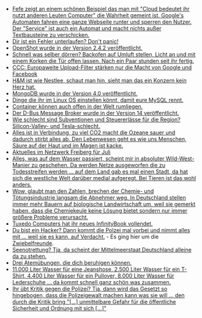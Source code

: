 * [Fefe zeigt an einem schönen Beispiel das man mit "Cloud bedeutet ihr nutzt anderen Leuten Computer" die Wahrheit gemeint ist. Google's Automaten fahren eine ganze Webseite runter und sperren den Nutzer. Der "Service" ist auch ein Automat und macht nichts außer Textbausteine zu verschicken.](https://blog.fefe.de/?ts=a5c7a27e)
* [Dir ist ein Fehler unterlaufen? Don't panic!](https://opensource.com/article/18/7/my-first-sysadmin-mistake)
* [OpenShot wurde in der Version 2.4.2 veröffentlicht.](https://www.pro-linux.de/news/1/26049/video-editor-openshot-242-bringt-sieben-neue-effekte.html)
* [Schnell was selber dörren? Backofen auf Umluft stellen, Licht an und mit einem Korken die Tür offen lassen. Nach ein Paar stunden seit ihr fertig.](https://www.smarticular.net/doerrautomat-alternative-backofen-fruechte-trocknen-gesund-energiesparend/)
* [CCC: Europaweite Upload-Filter stärken nur die Macht von Google und Facebook](https://www.ccc.de/de/updates/2018/europaweite-upload-filter-starken-nur-die-macht-von-google-und-facebook)
* [H&M ist wie Nestlee, schaut man hin, sieht man das ein Konzern kein Herz hat.](https://netzfrauen.org/2018/07/03/hundm/)
* [MongoDB wurde in der Version 4.0 veröffentlicht.](https://www.pro-linux.de/news/1/26055/mongodb-40-erschienen.html)
* [Dinge die ihr im Linux OS einstellen könnt, damit eure MySQL rennt.](https://www.percona.com/blog/2018/07/03/linux-os-tuning-for-mysql-database-performance/)
* [Container können auch offen in der Welt rumliegen.](https://blog.fefe.de/?ts=a5c56603)
* [Der D-Bus Message Broker wurde in der Version 14 veröffentlicht.](https://www.phoronix.com/scan.php?page=news_item&px=Dbus-Broker-14-Released)
* [Wie schlecht sind Subventionen und Steuererlässe für die Region? Silicon-Valley- und Tesla-schlecht.](https://blog.fefe.de/?ts=a5c2c17b)
* [Alles ist in Verbindung, zu viel CO2 macht die Ozeane sauer und dadurch stirbt alles ab. Den Lebenwesen geht es wie uns Menschen, Säure auf der Haut und im Magen ist kacke.](http://www.sonnenseite.com/de/wissenschaft/ein-korallenbohrkern-beweist-im-pazifik-sinkt-der-ph-wert.html)
* [Aktuelles im Netzwerk Freiberg für Juli](https://bio-erzgebirge.de/wp/?p=15406)
* [Alles, was auf dem Wasser passiert, scheint mir in absoluter Wild-West-Manier zu geschehen. Da werden Netze ausgeworfen die zu Todesstreifen werden ... auf dem Land gab es mal einen Stadt, da hat sich die westliche Welt darüber medial aufgeregt. Bei Tieren ist das wohl anders.](https://netzfrauen.org/2018/07/04/australia/)
* [Wow, glaubt man den Zahlen, brechen der Chemie- und Tötungsindustrie langsam die Abnehmer weg. In Deutschland stellen immer mehr Bauern auf biologische Landwirtschaft um, weil sie gemerkt haben, dass die Chemiekeule keine Lösung bietet sondern nur immer größere Probleme verursacht.](http://www.sonnenseite.com/de/umwelt/bauern-bauen-landwirtschaft-auf-bio-um.html)
* [Tuxedo Computers hat ihr neues InfinityBook vollendet.](https://www.pro-linux.de/news/1/26057/tuxedo-infinitybook-pro-14-bereit-zur-auslieferung.html)
* [Du bist ein Hacker? Dann kommt die Polzei mal vorbei und nimmt alles mit ... weil sie es kann, auf Verdacht.](https://www.ccc.de/de/updates/2018/hausdurchsuchungen-bei-vereinsvorstanden-der-zwiebelfreunde-und-im-openlab-augsburg) - Es ging hier um die [Zwiebelfreunde](https://blog.fefe.de/?ts=a5c2755c).
* [Seenotrettung? Tja, da scheint der Mittelmeerstaat Deutschland alleine da zu stehen.](https://blog.fefe.de/?ts=a5c279fc)
* [Drei Atemübungen, die dich beruhigen können.](https://www.smarticular.net/atemuebungen-meditation-vollatmung-4-7-8-vertikalatmung/)
* [11.000 Liter Wasser für eine Jeanshose, 2.500 Liter Wasser für ein T-Shirt, 4.400 Liter Wasser für ein Pullover, 8.000 Liter Wasser für Lederschuhe ... da kommt schnell ganz schön was zusammen.](https://netzfrauen.org/2018/07/04/water/)
* [Ihr übt Kritik gegen die Polizei? Tja, dann wird das Gesetzt so hingebogen, dass die Polizeigewalt machen kann was sie will ... den durch die Kritik bring "[...] unmittelbare Gefahr für die öffentliche Sicherheit und Ordnung mit sich [...]"](https://blog.fefe.de/?ts=a5c21bd4)
